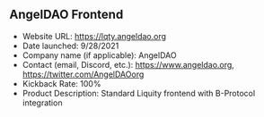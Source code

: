## AngelDAO Frontend

- Website URL: https://lqty.angeldao.org
- Date launched: 9/28/2021
- Company name (if applicable): AngelDAO
- Contact (email, Discord, etc.): https://www.angeldao.org, https://twitter.com/AngelDAOorg
- Kickback Rate: 100%
- Product Description: Standard Liquity frontend with B-Protocol integration
